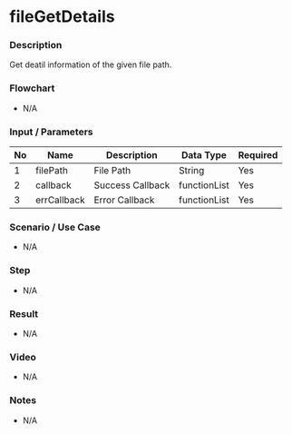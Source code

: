 
# fileGetDetails

### Description

Get deatil information of the given file path.

### Flowchart

- N/A

### Input / Parameters

| No | Name | Description | Data Type | Required |
| ------ | ------ | ------ |------ | ------ |
| 1 | filePath | File Path | String | Yes | 
| 2 | callback | Success Callback | functionList | Yes | 
| 3 | errCallback | Error Callback | functionList | Yes | 

### Scenario / Use Case

- N/A

### Step

- N/A

### Result

- N/A

### Video

- N/A

### Notes

- N/A